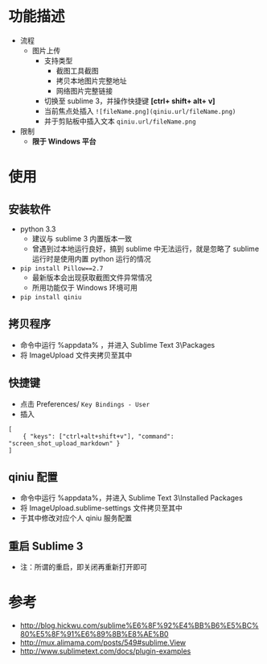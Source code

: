 
# 功能描述
- 流程
	+ 图片上传
		+ 支持类型
			+ 截图工具截图
			+ 拷贝本地图片完整地址
			+ 网络图片完整链接
		+ 切换至 sublime 3，并操作快捷键 **[ctrl+ shift+ alt+ v]**
		+ 当前焦点处插入 `![fileName.png](qiniu.url/fileName.png)`
		+ 并于剪贴板中插入文本 `qiniu.url/fileName.png`
- 限制
	- **限于 Windows 平台**


# 使用
## 安装软件
- python 3.3 
	- 建议与 sublime 3 内置版本一致
	- 曾遇到过本地运行良好，搞到 sublime 中无法运行，就是忽略了 sublime 运行时是使用内置 python 运行的情况
- `pip install Pillow==2.7 `
	- 最新版本会出现获取截图文件异常情况
	- 所用功能仅于 Windows 环境可用
- `pip install qiniu`

## 拷贝程序
- 命令中运行 %appdata%
，并进入 Sublime Text 3\Packages
- 将 ImageUpload 文件夹拷贝至其中

## 快捷键
- 点击 Preferences/ `Key Bindings - User`
- 插入
```
[
	{ "keys": ["ctrl+alt+shift+v"], "command": "screen_shot_upload_markdown" }
]
```

## qiniu 配置
- 命令中运行 %appdata%，并进入 Sublime Text 3\Installed Packages
- 将 ImageUpload.sublime-settings 文件拷贝至其中
- 于其中修改对应个人 qiniu 服务配置

## 重启 Sublime 3
- 注：所谓的重启，即关闭再重新打开即可


# 参考
- http://blog.hickwu.com/sublime%E6%8F%92%E4%BB%B6%E5%BC%80%E5%8F%91%E6%89%8B%E8%AE%B0
- http://mux.alimama.com/posts/549#sublime.View
- http://www.sublimetext.com/docs/plugin-examples
